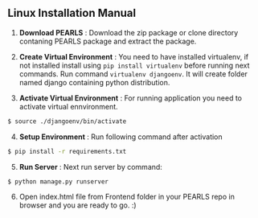 ## Linux Installation Manual
1. **Download PEARLS** : Download the zip package or clone directory contaning PEARLS package and extract the package.

2. **Create Virtual Environment** : You need to have installed virtualenv, if not installed install using ``` pip install virtualenv ``` before running next commands. Run command ```virtualenv djangoenv```. It will create folder named django containing python distribution.

3. **Activate Virtual Environment** : For running application you need to activate virtual ennvironment.
```sh
$ source ./djangoenv/bin/activate
```
4. **Setup Environment** : Run following command after activation  
```sh
$ pip install -r requirements.txt
```
5. **Run Server** : Next run server by command:
```sh
$ python manage.py runserver
```
6. Open index.html file from Frontend folder in your PEARLS repo in browser and you are ready to go. :)
